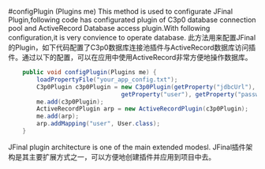 #configPlugin (Plugins me)
This method is used to configurate JFinal Plugin,following code has configurated plugin of C3p0 database connection pool and ActiveRecord
Database access plugin.With following configuration,it is very convience to operate database.
此方法用来配置JFinal的Plugin，如下代码配置了C3p0数据库连接池插件与ActiveRecord数据库访问插件。通过以下的配置，可以在应用中使用ActiveRecord非常方便地操作数据库。

```java
	public void configPlugin(Plugins me) {
		loadPropertyFile("your_app_config.txt");
		C3p0Plugin c3p0Plugin = new C3p0Plugin(getProperty("jdbcUrl"), 
								getProperty("user"), getProperty("password"));
		me.add(c3p0Plugin);
		ActiveRecordPlugin arp = new ActiveRecordPlugin(c3p0Plugin);
		me.add(arp);
		arp.addMapping("user", User.class);
	}
```


JFinal plugin architecture is one of the main extended modesl.
JFinal插件架构是其主要扩展方式之一，可以方便地创建插件并应用到项目中去。


